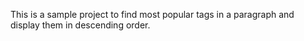 This is a sample project to find most popular tags in a paragraph and display them in descending order.
